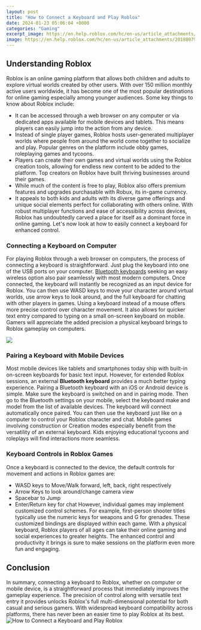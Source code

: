 ```yaml
---
layout: post
title: "How to Connect a Keyboard and Play Roblox"
date: 2024-01-23 05:06:04 +0000
categories: "Gaming"
excerpt_image: https://en.help.roblox.com/hc/en-us/article_attachments/201880793/GameMenu.png
image: https://en.help.roblox.com/hc/en-us/article_attachments/201880793/GameMenu.png
---
```


## Understanding Roblox
Roblox is an online gaming platform that allows both children and adults to explore virtual worlds created by other users. With over 150 million monthly active users worldwide, it has become one of the most popular destinations for online gaming especially among younger audiences. 
Some key things to know about Roblox include:
- It can be accessed through a web browser on any computer or via dedicated apps available for mobile devices and tablets. This means players can easily jump into the action from any device.
- Instead of single player games, Roblox hosts user-generated multiplayer worlds where people from around the world come together to socialize and play. Popular genres on the platform include obby games, roleplaying games and tycoons. 
- Players can create their own games and virtual worlds using the Roblox creation tools, allowing for endless new content to be added to the platform. Top creators on Roblox have built thriving businesses around their games.
- While much of the content is free to play, Roblox also offers premium features and upgrades purchasable with Robux, its in-game currency. 
- It appeals to both kids and adults with its diverse game offerings and unique social elements perfect for collaborating with others online.
With robust multiplayer functions and ease of accessibility across devices, Roblox has undoubtedly carved a place for itself as a dominant force in online gaming. Let's now look at how to easily connect a keyboard for enhanced control.
### Connecting a Keyboard on Computer 
For playing Roblox through a web browser on computers, the process of connecting a keyboard is straightforward. Just plug the keyboard into one of the USB ports on your computer. [Bluetooth keyboards](https://store.fi.io.vn/mom-of-2-boys-funny3267-t-shirt) seeking an easy wireless option also pair seamlessly with most modern computers. 
Once connected, the keyboard will instantly be recognized as an input device for Roblox. You can then use WASD keys to move your character around virtual worlds, use arrow keys to look around, and the full keyboard for chatting with other players in games.
Using a keyboard instead of a mouse offers more precise control over character movement. It also allows for quicker text entry compared to typing on a small on-screen keyboard on mobile. Gamers will appreciate the added precision a physical keyboard brings to Roblox gameplay on computers.

![](https://i.ytimg.com/vi/9RWRJRC53BA/maxresdefault.jpg)
### Pairing a Keyboard with Mobile Devices
Most mobile devices like tablets and smartphones today ship with built-in on-screen keyboards for basic text input. However, for extended Roblox sessions, an external **Bluetooth keyboard** provides a much better typing experience. 
Pairing a Bluetooth keyboard with an iOS or Android device is simple. Make sure the keyboard is switched on and in pairing mode. Then go to the Bluetooth settings on your mobile, select the keyboard make and model from the list of available devices. The keyboard will connect automatically once paired. 
You can then use the keyboard just like on a computer to control your Roblox character and chat. Mobile games involving construction or Creation modes especially benefit from the versatility of an external keyboard. Kids enjoying educational tycoons and roleplays will find interactions more seamless.
### Keyboard Controls in Roblox Games
Once a keyboard is connected to the device, the default controls for movement and actions in Roblox games are:
- WASD keys to Move/Walk forward, left, back, right respectively 
- Arrow Keys to look around/change camera view 
- Spacebar to Jump 
- Enter/Return key for chat 
However, individual games may implement customized control schemes. For example, first-person shooter titles typically use the numeric keys for weapons and G for grenades. These customized bindings are displayed within each game.
With a physical keyboard, Roblox players of all ages can take their online gaming and social experiences to greater heights. The enhanced control and productivity it brings is sure to make sessions on the platform even more fun and engaging.
## Conclusion
In summary, connecting a keyboard to Roblox, whether on computer or mobile device, is a straightforward process that immediately improves the gameplay experience. The precision of control along with versatile text entry it provides unlocks Roblox's full multi-dimensional potential for both casual and serious gamers. With widespread keyboard compatibility across platforms, there has never been an easier time to play Roblox at its best.
![How to Connect a Keyboard and Play Roblox](https://en.help.roblox.com/hc/en-us/article_attachments/201880793/GameMenu.png)
